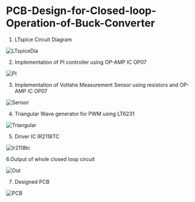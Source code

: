 # PCB-Design-for-Closed-loop-Operation-of-Buck-Converter

1. LTspice Circuit Diagram

![LTspiceDia](https://user-images.githubusercontent.com/108146924/192144564-296420b4-9d80-4b85-8fbd-f62226a5e2f6.png)


2. Implementation of PI controller using OP-AMP IC OP07

![PI](https://user-images.githubusercontent.com/108146924/192144614-f7ce0665-7e54-4401-8069-c33173b9a430.png)


3. Implementation of Voltahe Measurement Sensor using resistors and OP-AMP IC OP07

![Sensor](https://user-images.githubusercontent.com/108146924/192144615-aa17f751-2c5b-403e-96dc-2efd1d66347b.png)


4. Triangular Wave generator for PWM using  LT6231

![Triangular](https://user-images.githubusercontent.com/108146924/192144616-a0eeb48e-28d0-44a3-ab6d-f445085146e8.png)


5. Driver IC IR2118TC

![Ir2118tc](https://user-images.githubusercontent.com/108146924/192144919-e4195d18-860e-4fb5-8620-9a6b70af6292.png)



6.Output of whole closed loop circuit 

![Out](https://user-images.githubusercontent.com/108146924/192144723-5ca131c9-0a5f-4668-a3dc-ef819d1062de.png)


7. Designed PCB 

![PCB](https://user-images.githubusercontent.com/108146924/192144875-c5b17c81-d9ef-4d6a-882b-813d46aad8d9.png)

